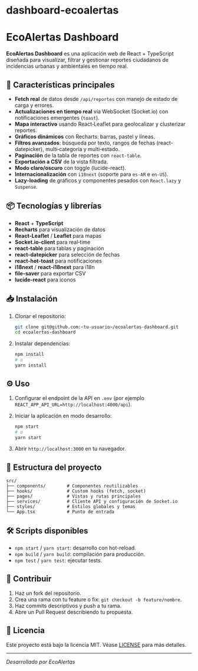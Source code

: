 # dashboard-ecoalertas
# EcoAlertas Dashboard

**EcoAlertas Dashboard** es una aplicación web de React + TypeScript diseñada para visualizar, filtrar y gestionar reportes ciudadanos de incidencias urbanas y ambientales en tiempo real.

## 🚀 Características principales

* **Fetch real** de datos desde `/api/reportes` con manejo de estado de carga y errores.
* **Actualizaciones en tiempo real** vía WebSocket (Socket.io) con notificaciones emergentes (`toast`).
* **Mapa interactivo** usando React‑Leaflet para geolocalizar y clusterizar reportes.
* **Gráficos dinámicos** con Recharts: barras, pastel y líneas.
* **Filtros avanzados**: búsqueda por texto, rangos de fechas (react-datepicker), multi‑categoría y multi‑estado.
* **Paginación** de la tabla de reportes con `react-table`.
* **Exportación a CSV** de la vista filtrada.
* **Modo claro/oscuro** con toggle (lucide-react).
* **Internacionalización** con `i18next` (soporte para `es-AR` e `en-US`).
* **Lazy‑loading** de gráficos y componentes pesados con `React.lazy` y `Suspense`.

## 📦 Tecnologías y librerías

* **React** + **TypeScript**
* **Recharts** para visualización de datos
* **React‑Leaflet** / **Leaflet** para mapas
* **Socket.io-client** para real‑time
* **react-table** para tablas y paginación
* **react-datepicker** para selección de fechas
* **react-hot-toast** para notificaciones
* **i18next** / **react-i18next** para i18n
* **file-saver** para exportar CSV
* **lucide-react** para iconos

## 📥 Instalación

1. Clonar el repositorio:

   ```bash
   git clone git@github.com:<tu-usuario>/ecoalertas-dashboard.git
   cd ecoalertas-dashboard
   ```
2. Instalar dependencias:

   ```bash
   npm install
   # o
   yarn install
   ```

## ⚙️ Uso

1. Configurar el endpoint de la API en `.env` (por ejemplo `REACT_APP_API_URL=http://localhost:4000/api`).
2. Iniciar la aplicación en modo desarrollo:

   ```bash
   npm start
   # o
   yarn start
   ```
3. Abrir `http://localhost:3000` en tu navegador.

## 📁 Estructura del proyecto

```text
src/
├── components/        # Componentes reutilizables
├── hooks/             # Custom hooks (fetch, socket)
├── pages/             # Vistas y rutas principales
├── services/          # Cliente API y configuración de Socket.io
├── styles/            # Estilos globales y temas
└── App.tsx            # Punto de entrada
```

## 🛠️ Scripts disponibles

* `npm start` / `yarn start`: desarrollo con hot-reload.
* `npm build` / `yarn build`: compilación para producción.
* `npm test` / `yarn test`: ejecutar tests.

## 🤝 Contribuir

1. Haz un fork del repositorio.
2. Crea una rama con tu feature o fix: `git checkout -b feature/nombre`.
3. Haz commits descriptivos y push a tu rama.
4. Abre un Pull Request describiendo tu propuesta.

## 📄 Licencia

Este proyecto está bajo la licencia MIT. Véase [LICENSE](LICENSE) para más detalles.

---

*Desarrollado por EcoAlertas*

